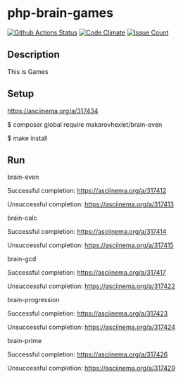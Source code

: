 # php-brain-games
[![Github Actions Status](https://github.com/Mhexlet/php-project-lvl1/workflows/My-GitHubActions/badge.svg)](https://github.com/Mhexlet/php-project-lvl1/actions)
[![Code Climate](https://codeclimate.com/github/Mhexlet/php-project-lvl1/badges/gpa.svg)](https://codeclimate.com/github/Mhexlet/php-project-lvl1)
[![Issue Count](https://codeclimate.com/github/Mhexlet/php-project-lvl1/badges/issue_count.svg)](https://codeclimate.com/github/Mhexlet/php-project-lvl1/issues)


## Description

This is Games

## Setup

https://asciinema.org/a/317434

$ composer global require makarovhexlet/brain-even

$ make install

## Run
brain-even

Successful completion: https://asciinema.org/a/317412

Unsuccessful completion: https://asciinema.org/a/317413

brain-calc

Successful completion: https://asciinema.org/a/317414

Unsuccessful completion: https://asciinema.org/a/317415

brain-gcd

Successful completion: https://asciinema.org/a/317417

Unsuccessful completion: https://asciinema.org/a/317422

brain-progression

Successful completion: https://asciinema.org/a/317423

Unsuccessful completion: https://asciinema.org/a/317424

brain-prime

Successful completion: https://asciinema.org/a/317426

Unsuccessful completion: https://asciinema.org/a/317429


